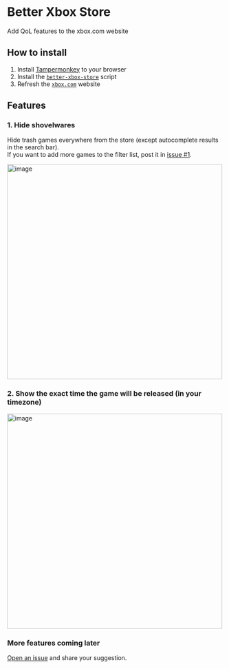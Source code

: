 # Better Xbox Store  
Add QoL features to the xbox.com website

## How to install  
1. Install [Tampermonkey](https://www.tampermonkey.net) to your browser
2. Install the [`better-xbox-store`](https://github.com/redphx/better-xbox-store/releases/latest/download/better-xbox-store.user.js) script
3. Refresh the [`xbox.com`](https://www.xbox.com) website

## Features

### 1. Hide shovelwares

Hide trash games everywhere from the store (except autocomplete results in the search bar).  
If you want to add more games to the filter list, post it in [issue #1](https://github.com/redphx/better-xbox-store/issues/1).

<img width="500" alt="image" src="https://github.com/user-attachments/assets/2fe2cf7c-7212-4650-810e-e67d7762b1e8" />

### 2. Show the exact time the game will be released (in your timezone)

<img width="500" alt="image" src="https://github.com/user-attachments/assets/d0ada678-e449-4e5a-a7e4-521afcf64007" />

### More features coming later
[Open an issue](https://github.com/redphx/better-xbox-store/issues) and share your suggestion.
